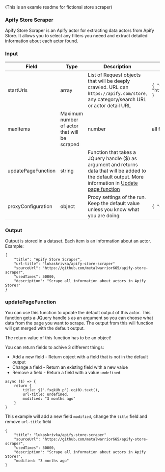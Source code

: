 (This is an examle readme for fictional store scraper)

### Apify Store Scraper

Apify Store Scraper is an Apify actor for extracting data actors from Apify Store. It allows you to select any filters you neeed and extract detailed information about each actor found.

### Input

| Field | Type | Description | Default value
| ----- | ---- | ----------- | -------------|
| startUrls | array | List of Request objects that will be deeply crawled. URL can `https://apify.com/store`, any category/search URL or actor detail URL | `{ "url": "https://apify.com/store" }`|
| maxItems | Maximum number of actor that will be scraped | number | all found |
| updatePageFunction | string | Function that takes a JQuery handle ($) as argument and returns data that will be added to the default output. More information in [Update page function](#update-page-function) | |
| proxyConfiguration | object | Proxy settings of the run. Keep the default value unless you know what you are doing | `{ "useApifyProxy": true }`|

### Output

Output is stored in a dataset. Each item is an information about an actor. Example:

```
{
    "title": "Apify Store Scraper",
    "url-title": "lukaskrivka/apify-store-scraper"
    "sourceUrl": "https://github.com/metalwarrior665/apify-store-scraper",
    "usedTimes": 50000,
    "description": "Scrape all information about actors in Apify Store!"
}
```

### updatePageFunction

You can use this function to update the default output of this actor. This function gets a JQuery handle `$` as an argument so you can choose what data from the page you want to scrape. The output from this will function will get merged with the default output.

The return value of this function has to be an object!

You can return fields to achive 3 different things:
- Add a new field - Return object with a field that is not in the default output
- Change a field - Return an existing field with a new value
- Remove a field - Return a field with a value `undefined`


```
async ($) => {
    return {
        title: $('.fxqkUh p').eq(0).text(),
        url-title: undefined,
        modified: "3 months ago"
    }
}
```
This example will add a new field `modified`, change the `title` field and remove `url-title` field
```
{
    "title": "lukaskrivka/apify-store-scraper"
    "sourceUrl": "https://github.com/metalwarrior665/apify-store-scraper",
    "usedTimes": 50000,
    "description": "Scrape all information about actors in Apify Store!",
    "modified: "3 months ago"
}
```
